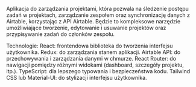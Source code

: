 Aplikacja do zarządzania projektami, która pozwala na śledzenie postępu zadań w projektach, zarządzanie zespołem oraz synchronizację danych z Airtable, korzystając z API Airtable. Będzie to kompleksowe narzędzie umożliwiające tworzenie, edytowanie i usuwanie projektów oraz przypisywanie zadań do członków zespołu.

Technologie:
React: frontendowa biblioteka do tworzenia interfejsu użytkownika.
Redux: do zarządzania stanem aplikacji.
Airtable API: do przechowywania i zarządzania danymi w chmurze.
React Router: do nawigacji pomiędzy różnymi widokami (dashboard, szczegóły projektu, itp.).
TypeScript: dla lepszego typowania i bezpieczeństwa kodu.
Tailwind CSS lub Material-UI: do stylizacji interfejsu użytkownika.